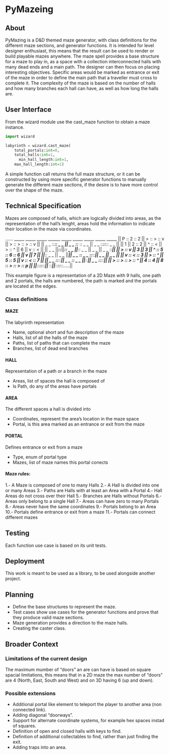 # PyMazeing
## About 
PyMazing is a D&D themed maze generator, with class definitions for the different maze sections, and generator functions.
It is intended for level designer enthusiast, this means that the result can be used to render or build playable mazes anywhere.
The maze spell provides a base structure for a maze to play in, as a space with a collection interconnected halls with many dead ends and a main path. The designer can then focus on placing interesting objectives.
Specific areas would be marked as entrance or exit of the maze in order to define the main path that a traveller must cross to complete it.
The complexity of the maze is based on the number of halls and how many branches each hall can have, as well as how long the halls are. 

## User Interface 

From the wizard module use the cast_maze function to obtain a maze instance. 

```python
import wizard

labyrinth = wizard.cast_maze(
	total_portals:int=0,
	total_halls:int=1,
      min_hall_length:int=1,
	max_hall_length:int=1)
```

A simple function call returns the full maze structure, or it can be constructed by using more specific generator functions to manually generate the different maze sections, if the desire is to have more control over the shape of the maze.

## Technical Specification 

Mazes are composed of halls, which are logically divided into areas, as the representation of the hall’s lenght, areas hold the information to indicate their location in the maze via coordinates.

  ...... _____  _____  _____  ______  _____  _____  _____  _____  _____ 
||  P  ::  2  ::  2  ||  >  ::  >   ::  v  ||  >  ::  >  ::  >  ::  v  ||
|| _ _ ::_____:: _ _ || _ _ ::_____ :: _ _ || _ _ ::_____::_____:: _ _ ||
||  1  ||  2  ::  2  ||  ^  ::  <   ||  >  ::  ^  ||  6  ||  v  ::  <  ||
|| _ _ ||_____::_____||_____:: _ _  ||_____:: _ _ || _ _ || _ _ ::_____||
||  >  ::  v  ||  3  ||  3  ||  ^   ::  5  ::  6  ::  6  ||  v  ||  7  ||
||_____:: _ _ || _ _ ||_____|| _ _  :: _ _ ::_____::_____|| _ _ || _ _ ||
||  v  ::  <  ::  3  ||  >  ::  ^   ||  5  ::  5  ||  v  ::  <  ::  7  ||
|| _ _ ::_____::_____|| _ _ :: _ _  ||_____::_____|| _ _ ::_____::_____||
||  >  ::  >  ::  >  ::  ^  ||  4   ::  4  ||  8  ::  >  ::  >  ::  p  ||
||_____::_____::_____::_____||_____ ::_____||_____::_____::_____::.....||

This example figure is a representation of a 2D Maze with 9 halls, one path and 2 portals, the halls are numbered, the path is marked and the portals are located at the edges.

### Class definitions 

#### MAZE
The labyrinth representation
- Name, optional short and fun description of the maze
- Halls, list of all the halls of the maze
- Paths, list of paths that can complete the maze
- Branches, list of dead end branches

#### HALL
Representation of a path or a branch in the maze
- Areas, list of spaces the hall is composed of
- Is Path, do any of the areas have portals

#### AREA
The different spaces a hall is divided into
- Coordinates, represent the area’s location in the maze space
- Portal, is this area marked as an entrance or exit from the maze

#### PORTAL
Defines entrance or exit from a maze
- Type, enum of portal type
- Mazes, list of maze names this portal conects

#### Maze rules:
1.- A Maze is composed of one to many Halls
2.- A Hall is divided into one or many Areas
3.- Paths are Halls with at least an Area with a Portal
4.- Hall Areas do not cross over their Hall
5.- Branches are Halls without Portals
6.- Areas only belong to a single Hall
7.- Areas can have zero to many Portals
8.- Areas never have the same coordinates
9.- Portals belong to an Area
10.- Portals define entrance or exit from a maze
11.- Portals can connect different mazes


## Testing
Each function use case is based on its unit tests.


## Deployment 
This work is meant to be used as a library, to be used alongside another project.

## Planning 
- Define the base structures to represent the maze.
- Test cases show use cases for the generator functions and prove that they produce valid maze sections.
- Maze generation provides a direction to the maze halls.
- Creating the caster class.

## Broader Context 
### Limitations of the current design
The maximum mumber of “doors” an are can have is based on square spacial limitations, this means that in a 2D maze the max number of “doors” are 4 (North, East, South and West) and on 3D having 6 (up and down).

### Possible extensions 
- Additional portal like element to teleport the player to another area (non connected link).
- Adding diagonal “doorways”.
- Support for alternate coordinate systems, for example hex spaces instad of squares.
- Definition of open and closed halls with keys to find.
- Definition of additional collectables to find, rather than just finding the exit.
- Adding traps into an area.
